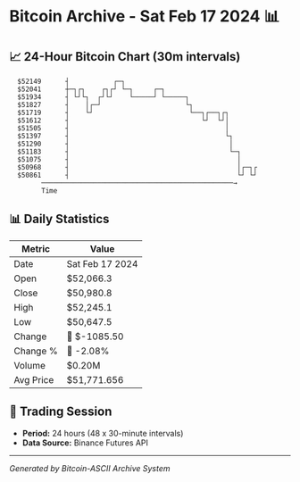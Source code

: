# Bitcoin Archive - Sat Feb 17 2024 📊

## 📈 24-Hour Bitcoin Chart (30m intervals)

```
  $52149      ┤           ┌─┐                                  
  $52041      ┼─┐┌┐    ┌┐┌┘ └─┐     ┌─┐                        
  $51934      ┤ └┘└┐  ┌┘└┘    └─────┘ └─────┐                  
  $51827      ┤    │┌─┘                     └┐                 
  $51719      ┤    └┘                        └──┐┌──┐┌┐        
  $51612      ┤                                 └┘  └┘│        
  $51505      ┤                                       │        
  $51397      ┤                                       └┐       
  $51290      ┤                                        │       
  $51183      ┤                                        └─┐     
  $51075      ┤                                          │     
  $50968      ┤                                          │┌─┐┌ 
  $50861      ┤                                          └┘ └┘ 
        ────────────────────────────────────────────────→
        Time
```

## 📊 Daily Statistics

| Metric | Value |
|--------|-------|
| Date | Sat Feb 17 2024 |
| Open | $52,066.3 |
| Close | $50,980.8 |
| High | $52,245.1 |
| Low | $50,647.5 |
| Change | 🔴 $-1085.50 |
| Change % | 🔴 -2.08% |
| Volume | $0.20M |
| Avg Price | $51,771.656 |

## 📅 Trading Session

- **Period:** 24 hours (48 x 30-minute intervals)
- **Data Source:** Binance Futures API

---
*Generated by Bitcoin-ASCII Archive System*
